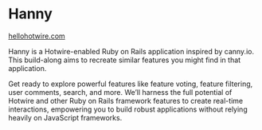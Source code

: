 # Hanny 

[hellohotwire.com](https://hellohotwire.com)

Hanny is a Hotwire-enabled Ruby on Rails application inspired by canny.io. This build-along aims to recreate similar features you might find in that application. 

Get ready to explore powerful features like feature voting, feature filtering, user comments, search, and more. We’ll harness the full potential of Hotwire and other Ruby on Rails framework features to create real-time interactions, empowering you to build robust applications without relying heavily on JavaScript frameworks.
